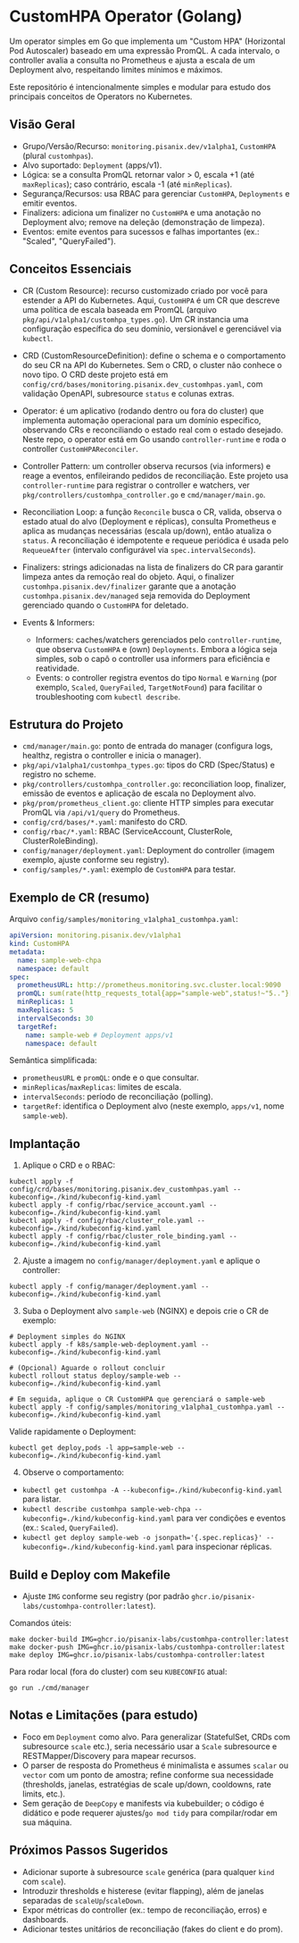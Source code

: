# CustomHPA Operator (Golang)

Um operator simples em Go que implementa um "Custom HPA" (Horizontal Pod Autoscaler) baseado em uma expressão PromQL. A cada intervalo, o controller avalia a consulta no Prometheus e ajusta a escala de um Deployment alvo, respeitando limites mínimos e máximos.

Este repositório é intencionalmente simples e modular para estudo dos principais conceitos de Operators no Kubernetes.

## Visão Geral

- Grupo/Versão/Recurso: `monitoring.pisanix.dev/v1alpha1`, `CustomHPA` (plural `customhpas`).
- Alvo suportado: `Deployment` (apps/v1).
- Lógica: se a consulta PromQL retornar valor > 0, escala +1 (até `maxReplicas`); caso contrário, escala -1 (até `minReplicas`).
- Segurança/Recursos: usa RBAC para gerenciar `CustomHPA`, `Deployments` e emitir eventos.
- Finalizers: adiciona um finalizer no `CustomHPA` e uma anotação no Deployment alvo; remove na deleção (demonstração de limpeza).
- Eventos: emite eventos para sucessos e falhas importantes (ex.: "Scaled", "QueryFailed").

## Conceitos Essenciais

- CR (Custom Resource): recurso customizado criado por você para estender a API do Kubernetes. Aqui, `CustomHPA` é um CR que descreve uma política de escala baseada em PromQL (arquivo `pkg/api/v1alpha1/customhpa_types.go`). Um CR instancia uma configuração específica do seu domínio, versionável e gerenciável via `kubectl`.

- CRD (CustomResourceDefinition): define o schema e o comportamento do seu CR na API do Kubernetes. Sem o CRD, o cluster não conhece o novo tipo. O CRD deste projeto está em `config/crd/bases/monitoring.pisanix.dev_customhpas.yaml`, com validação OpenAPI, subresource `status` e colunas extras.

- Operator: é um aplicativo (rodando dentro ou fora do cluster) que implementa automação operacional para um domínio específico, observando CRs e reconciliando o estado real com o estado desejado. Neste repo, o operator está em Go usando `controller-runtime` e roda o controller `CustomHPAReconciler`.

- Controller Pattern: um controller observa recursos (via informers) e reage a eventos, enfileirando pedidos de reconciliação. Este projeto usa `controller-runtime` para registrar o controller e watchers, ver `pkg/controllers/customhpa_controller.go` e `cmd/manager/main.go`.

- Reconciliation Loop: a função `Reconcile` busca o CR, valida, observa o estado atual do alvo (Deployment e réplicas), consulta Prometheus e aplica as mudanças necessárias (escala up/down), então atualiza o `status`. A reconciliação é idempotente e requeue periódica é usada pelo `RequeueAfter` (intervalo configurável via `spec.intervalSeconds`).

- Finalizers: strings adicionadas na lista de finalizers do CR para garantir limpeza antes da remoção real do objeto. Aqui, o finalizer `customhpa.pisanix.dev/finalizer` garante que a anotação `customhpa.pisanix.dev/managed` seja removida do Deployment gerenciado quando o `CustomHPA` for deletado.

- Events & Informers:
  - Informers: caches/watchers gerenciados pelo `controller-runtime`, que observa `CustomHPA` e (own) `Deployments`. Embora a lógica seja simples, sob o capô o controller usa informers para eficiência e reatividade.
  - Events: o controller registra eventos do tipo `Normal` e `Warning` (por exemplo, `Scaled`, `QueryFailed`, `TargetNotFound`) para facilitar o troubleshooting com `kubectl describe`.

## Estrutura do Projeto

- `cmd/manager/main.go`: ponto de entrada do manager (configura logs, healthz, registra o controller e inicia o manager).
- `pkg/api/v1alpha1/customhpa_types.go`: tipos do CRD (Spec/Status) e registro no scheme.
- `pkg/controllers/customhpa_controller.go`: reconciliation loop, finalizer, emissão de eventos e aplicação de escala no Deployment alvo.
- `pkg/prom/prometheus_client.go`: cliente HTTP simples para executar PromQL via `/api/v1/query` do Prometheus.
- `config/crd/bases/*.yaml`: manifesto do CRD.
- `config/rbac/*.yaml`: RBAC (ServiceAccount, ClusterRole, ClusterRoleBinding).
- `config/manager/deployment.yaml`: Deployment do controller (imagem exemplo, ajuste conforme seu registry).
- `config/samples/*.yaml`: exemplo de `CustomHPA` para testar.

## Exemplo de CR (resumo)

Arquivo `config/samples/monitoring_v1alpha1_customhpa.yaml`:

```yaml
apiVersion: monitoring.pisanix.dev/v1alpha1
kind: CustomHPA
metadata:
  name: sample-web-chpa
  namespace: default
spec:
  prometheusURL: http://prometheus.monitoring.svc.cluster.local:9090
  promQL: sum(rate(http_requests_total{app="sample-web",status!~"5.."}[1m]))
  minReplicas: 1
  maxReplicas: 5
  intervalSeconds: 30
  targetRef:
    name: sample-web # Deployment apps/v1
    namespace: default
```

Semântica simplificada:
- `prometheusURL` e `promQL`: onde e o que consultar.
- `minReplicas`/`maxReplicas`: limites de escala.
- `intervalSeconds`: período de reconciliação (polling).
- `targetRef`: identifica o Deployment alvo (neste exemplo, `apps/v1`, nome `sample-web`).

## Implantação

1) Aplique o CRD e o RBAC:

```
kubectl apply -f config/crd/bases/monitoring.pisanix.dev_customhpas.yaml --kubeconfig=./kind/kubeconfig-kind.yaml
kubectl apply -f config/rbac/service_account.yaml --kubeconfig=./kind/kubeconfig-kind.yaml
kubectl apply -f config/rbac/cluster_role.yaml --kubeconfig=./kind/kubeconfig-kind.yaml
kubectl apply -f config/rbac/cluster_role_binding.yaml --kubeconfig=./kind/kubeconfig-kind.yaml
```

2) Ajuste a imagem no `config/manager/deployment.yaml` e aplique o controller:

```
kubectl apply -f config/manager/deployment.yaml --kubeconfig=./kind/kubeconfig-kind.yaml
```

3) Suba o Deployment alvo `sample-web` (NGINX) e depois crie o CR de exemplo:

```
# Deployment simples do NGINX
kubectl apply -f k8s/sample-web-deployment.yaml --kubeconfig=./kind/kubeconfig-kind.yaml

# (Opcional) Aguarde o rollout concluir
kubectl rollout status deploy/sample-web --kubeconfig=./kind/kubeconfig-kind.yaml

# Em seguida, aplique o CR CustomHPA que gerenciará o sample-web
kubectl apply -f config/samples/monitoring_v1alpha1_customhpa.yaml --kubeconfig=./kind/kubeconfig-kind.yaml
```

Valide rapidamente o Deployment:

```
kubectl get deploy,pods -l app=sample-web --kubeconfig=./kind/kubeconfig-kind.yaml
```

4) Observe o comportamento:

- `kubectl get customhpa -A --kubeconfig=./kind/kubeconfig-kind.yaml` para listar.
- `kubectl describe customhpa sample-web-chpa --kubeconfig=./kind/kubeconfig-kind.yaml` para ver condições e eventos (ex.: `Scaled`, `QueryFailed`).
- `kubectl get deploy sample-web -o jsonpath='{.spec.replicas}' --kubeconfig=./kind/kubeconfig-kind.yaml` para inspecionar réplicas.

## Build e Deploy com Makefile

- Ajuste `IMG` conforme seu registry (por padrão `ghcr.io/pisanix-labs/customhpa-controller:latest`).

Comandos úteis:

```
make docker-build IMG=ghcr.io/pisanix-labs/customhpa-controller:latest
make docker-push IMG=ghcr.io/pisanix-labs/customhpa-controller:latest
make deploy IMG=ghcr.io/pisanix-labs/customhpa-controller:latest
```

Para rodar local (fora do cluster) com seu `KUBECONFIG` atual:

```
go run ./cmd/manager
```

## Notas e Limitações (para estudo)

- Foco em `Deployment` como alvo. Para generalizar (StatefulSet, CRDs com subresource `scale` etc.), seria necessário usar a `Scale` subresource e RESTMapper/Discovery para mapear recursos.
- O parser de resposta do Prometheus é minimalista e assumes `scalar` ou `vector` com um ponto de amostra; refine conforme sua necessidade (thresholds, janelas, estratégias de scale up/down, cooldowns, rate limits, etc.).
- Sem geração de `DeepCopy` e manifests via kubebuilder; o código é didático e pode requerer ajustes/`go mod tidy` para compilar/rodar em sua máquina.

## Próximos Passos Sugeridos

- Adicionar suporte à subresource `scale` genérica (para qualquer `kind` com `scale`).
- Introduzir thresholds e histerese (evitar flapping), além de janelas separadas de `scaleUp`/`scaleDown`.
- Expor métricas do controller (ex.: tempo de reconciliação, erros) e dashboards.
- Adicionar testes unitários de reconciliação (fakes do client e do prom).
